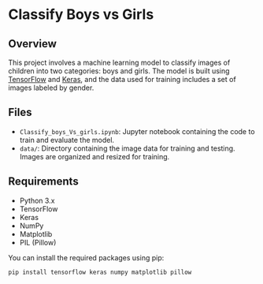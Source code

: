 # Classify Boys vs Girls

## Overview

This project involves a machine learning model to classify images of children into two categories: boys and girls. The model is built using [TensorFlow](https://www.tensorflow.org/) and [Keras](https://keras.io/), and the data used for training includes a set of images labeled by gender.

## Files

- `Classify_boys_Vs_girls.ipynb`: Jupyter notebook containing the code to train and evaluate the model.
- `data/`: Directory containing the image data for training and testing. Images are organized and resized for training.

## Requirements

- Python 3.x
- TensorFlow
- Keras
- NumPy
- Matplotlib
- PIL (Pillow)

You can install the required packages using pip:

```bash
pip install tensorflow keras numpy matplotlib pillow
